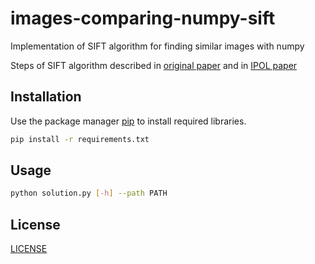 # images-comparing-numpy-sift

Implementation of SIFT algorithm for finding similar images with numpy

Steps of SIFT algorithm described in [original paper](https://www.cs.ubc.ca/~lowe/papers/ijcv04.pdf) and in [IPOL paper](http://www.ipol.im/pub/art/2014/82/article.pdf)

## Installation

Use the package manager [pip](https://pip.pypa.io/en/stable/) to install required libraries.

```bash
pip install -r requirements.txt
```

## Usage

```bash
python solution.py [-h] --path PATH
```

## License
[LICENSE](https://github.com/DmitryPoliuha/images-comparing-numpy-sift/blob/master/LICENSE)
